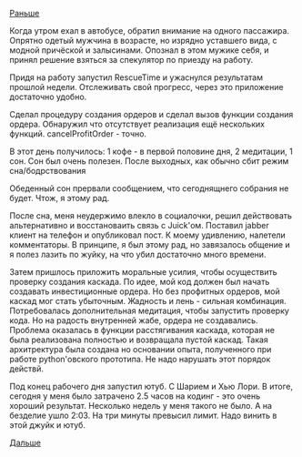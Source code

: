 [Раньше](2018.05.06.md)

Когда утром ехал в автобусе, обратил внимание на одного пассажира. Опрятно одетый мужчина в возрасте, но изрядно уставшего вида, с модной причёской и залысинами. Опознал в этом мужике себя, и принял решение взяться за спекулятор по приезду на работу.

Придя на работу запустил RescueTime и ужаснулся результатам прошлой недели. Отслеживать свой прогресс, через это приложение достаточно удобно.

Сделал процедуру создания ордеров и сделал вызов функции создания ордера. Обнаружил что отсутствует реализация ещё нескольких функций. cancelProfitOrder - точно.

В этот день получилось: 1 кофе - в первой половине дня, 2 медитации, 1 сон. Сон был очень полезен. После выходных, как обычно сбит режим сна/бодрствования

Обеденный сон прервали сообщением, что сегоднящнего собрания не будет. Чтож, я этому рад.

После сна, меня неудержимо влекло в социалочки, решил действовать альтернативно и восстановаить связь с Juick'ом. Поставил jabber клиент на телефон и опубликовал пост. К моему удивлению, налетели комментаторы. В принципе, я был этому рад, но завязалось общение и я полез лазить по жуйку, на что убил достаточно много времени.

Затем пришлось приложить моральные усилия, чтобы осуществить проверку создания каскада. По идее, мой код должен был начать создавать инвестиционные ордера. Но без профитных ордеров, мой каскад мог стать убыточным. Жадность и лень - сильная комбинация. Потребовалась дополнительная медитация, чтобы запустить проверку кода.
Но на радость внутренней жабе, ордера не создавались. Проблема оказалась в функции расстягивания каскада, которая не была реализована полностью и возвращала пустой каскад. Такая архитректура была создана но основании опыта, полученного при работе python'овского прототипа. Не надо нарушать этот порядок действй.

Под конец рабочего дня запустил ютуб. С Шарием и Хью Лори.
В итоге, сегодня у меня было затрачено 2.5 часов на кодинг - это очень хороший результат. Несколько недель у меня такого не было.
А на безделие ушло 2:03. На три минуты превысил лимит. Надо винить в этой джуйк и ютуб.

[Дальше](2018.05.08.md)